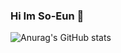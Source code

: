 ### Hi Im So-Eun 👋


![Anurag's GitHub stats](https://github-readme-stats.vercel.app/api?username=YISOEUN&show_icons=true&theme=radical)



<!--
**YISOEUN/YISOEUN** is a ✨ _special_ ✨ repository because its `README.md` (this file) appears on your GitHub profile.

Here are some ideas to get you started:

- 🔭 I’m currently working on ...
- 🌱 I’m currently learning ...
- 👯 I’m looking to collaborate on ...
- 🤔 I’m looking for help with ...
- 💬 Ask me about ...
- 📫 How to reach me: ...
- 😄 Pronouns: ...
- ⚡ Fun fact: ...
-->
